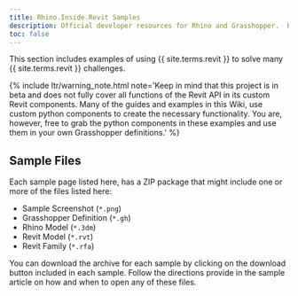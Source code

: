 ```yaml
---
title: Rhino.Inside.Revit Samples
description: Official developer resources for Rhino and Grasshopper.  Rhino developer tools are royalty free and include support.
toc: false
---
```


This section includes examples of using {{ site.terms.revit }} to solve many {{ site.terms.revit }} challenges.

{% include ltr/warning_note.html note='Keep in mind that this project is in beta and does not fully cover all functions of the Revit API in its custom Revit components. Many of the guides and examples in this Wiki, use custom python components to create the necessary functionality. You are, however, free to grab the python components in these examples and use them in your own Grasshopper definitions.' %}

## Sample Files

Each sample page listed here, has a ZIP package that might include one or more of the files listed here:

- Sample Screenshot (`*.png`)
- Grasshopper Definition (`*.gh`)
- Rhino Model (`*.3dm`)
- Revit Model (`*.rvt`)
- Revit Family (`*.rfa`)

You can download the archive for each sample by clicking on the download button included in each sample. Follow the directions provide in the sample article on how and when to open any of these files.
